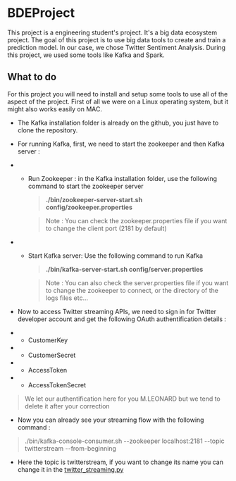 # BDEProject

This project is a engineering student's project. It's a big data ecosystem project.
The goal of this project is to use big data tools to create and train a prediction model. In our case, we chose Twitter Sentiment Analysis.
During this project, we used some tools like Kafka and Spark.

## What to do

For this project you will need to install and setup some tools to use all of the aspect of the project.
First of all we were on a Linux operating system, but it might also works easily on MAC.

- The Kafka installation folder is already on the github, you just have to clone the repository.
- For running Kafka, first, we need to start the zookeeper and then Kafka server :
- -  Run Zookeeper : in the Kafka installation folder, use the following command to start the zookeeper server 

        > **./bin/zookeeper-server-start.sh config/zookeeper.properties**
        
        > Note : You can check the zookeeper.properties file if you want to change the client port (2181 by default)
        
- - Start Kafka server: Use the following command to run Kafka
        
     > **./bin/kafka-server-start.sh config/server.properties**
     
     > Note : You can also check the server.properties file if you want to change the zookeeper to connect, or the directory of the logs files etc...
     
    
- Now to access Twitter streaming APIs, we need to sign in for Twitter developer account and get the following OAuth authentification details : 
- - CustomerKey
- - CustomerSecret
- - AccessToken
- - AccessTokenSecret

> We let our authentification here for you M.LEONARD but we tend to delete it after your correction

- Now you can already see your streaming flow with the following command : 

> ./bin/kafka-console-consumer.sh --zookeeper localhost:2181 --topic twitterstream --from-beginning

- Here the topic is twitterstream, if you want to change its name you can change it in the [twitter_streaming.py](twitter_streaming.py)
